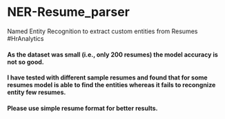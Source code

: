 # NER-Resume_parser
Named Entity Recognition to extract custom entities from Resumes 
#HrAnalytics 

#### As the dataset was small (i.e., only 200 resumes) the model accuracy is not so good.
#### I have tested with different sample resumes and found that for some resumes model is able to find the entities whereas it fails to recongnize entity few resumes.
#### Please use simple resume format for better results.
